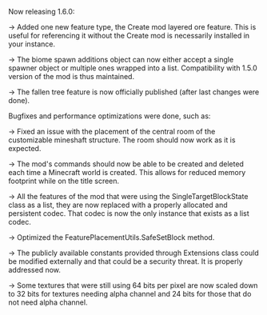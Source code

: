 Now releasing 1.6.0:

-> Added one new feature type, the Create mod layered ore feature. This is useful for referencing it without the Create mod is necessarily installed in your instance.

-> The biome spawn additions object can now either accept a single spawner object or multiple ones wrapped into a list. 
Compatibility with 1.5.0 version of the mod is thus maintained.

-> The fallen tree feature is now officially published (after last changes were done).

Bugfixes and performance optimizations were done, such as:

-> Fixed an issue with the placement of the central room of the customizable mineshaft structure. 
The room should now work as it is expected.

-> The mod's commands should now be able to be created and deleted each time a Minecraft world is created.
This allows for reduced memory footprint while on the title screen.

-> All the features of the mod that were using the SingleTargetBlockState class as a list, 
they are now replaced with a properly allocated and persistent codec. 
That codec is now the only instance that exists as a list codec.

-> Optimized the FeaturePlacementUtils.SafeSetBlock method.

-> The publicly available constants provided through Extensions class could be modified externally and that could be a security threat. It is properly addressed now.

-> Some textures that were still using 64 bits per pixel are now scaled down to 32 bits for textures needing alpha channel and 24 bits for those that do not need alpha channel. 